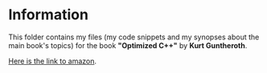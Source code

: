 # Information
This folder contains my files (my code snippets and my synopses about the main book's topics) for the book  **"Optimized C++"** by **Kurt Guntheroth**.

[Here is the link to amazon](https://www.amazon.com/Optimized-Proven-Techniques-Heightened-Performance/dp/1491922060). 
